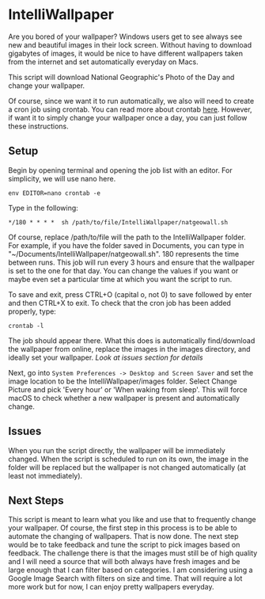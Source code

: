 # IntelliWallpaper
Are you bored of your wallpaper? Windows users get to see always see new and beautiful images in their lock screen. Without having to download gigabytes of images, it would be nice to have different wallpapers taken from the internet and set automatically everyday on Macs. 

This script will download National Geographic's Photo of the Day and change your wallpaper. 

Of course, since we want it to run automatically, we also will need to create a cron job using crontab. You can read more about crontab [here](https://ole.michelsen.dk/blog/schedule-jobs-with-crontab-on-mac-osx.html). However, if want it to simply change your wallpaper once a day, you can just follow these instructions.

## Setup

Begin by opening terminal and opening the job list with an editor. For simplicity, we will use nano here.

`env EDITOR=nano crontab -e`

Type in the following:

`*/180 * * * *  sh /path/to/file/IntelliWallpaper/natgeowall.sh`

Of course, replace /path/to/file will the path to the IntelliWallpaper folder. For example, if you have the folder saved in Documents, you can type in "~/Documents/IntelliWallpaper/natgeowall.sh". 180 represents the time between runs. This job will run every 3 hours and ensure that the wallpaper is set to the one for that day. You can change the values if you want or maybe even set a particular time at which you want the script to run. 

To save and exit, press CTRL+O (capital o, not 0) to save followed by enter and then CTRL+X to exit. To check that the cron job has been added properly, type:

`crontab -l`

The job should appear there. What this does is automatically find/download the wallpaper from online, replace the images in the images directory, and ideally set your wallpaper. *Look at issues section for details*

Next, go into `System Preferences -> Desktop and Screen Saver` and set the image location to be the IntelliWallpaper/images folder. Select Change Picture and pick 'Every hour' or 'When waking from sleep'. This will force macOS to check whether a new wallpaper is present and automatically change.

## Issues
When you run the script directly, the wallpaper will be immediately changed. When the script is scheduled to run on its own, the image in the folder will be replaced but the wallpaper is not changed automatically (at least not immediately). 

## Next Steps
This script is meant to learn what you like and use that to frequently change your wallpaper. Of course, the first step in this process is to be able to automate the changing of wallpapers. That is now done. The next step would be to take feedback and tune the script to pick images based on feedback. The challenge there is that the images must still be of high quality and I will need a source that will both always have fresh images and be large enough that I can filter based on categories. I am considering using a Google Image Search with filters on size and time. That will require a lot more work but for now, I can enjoy pretty wallpapers everyday.
